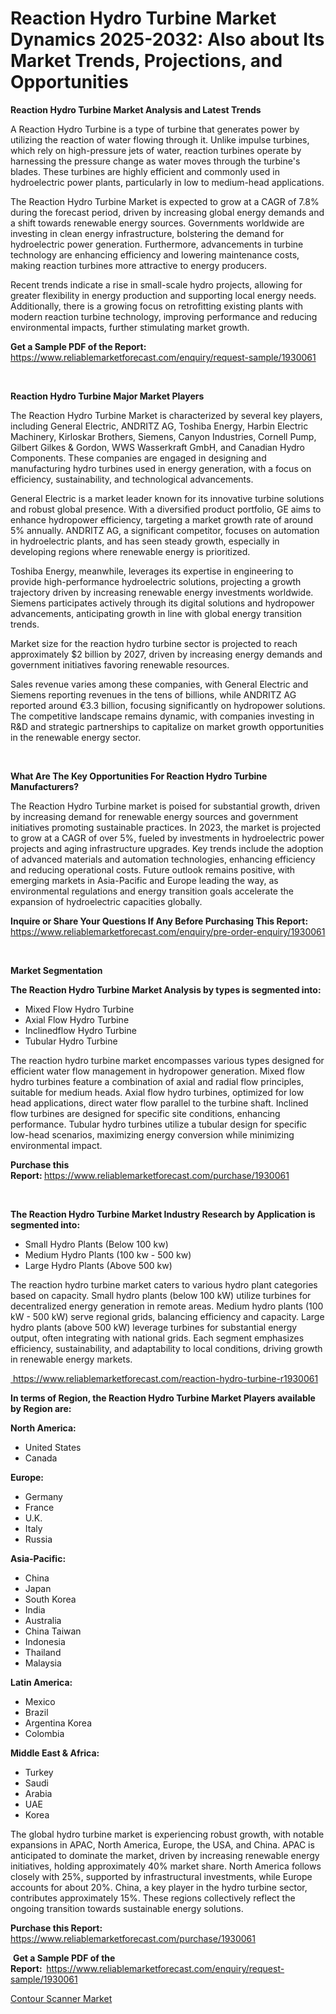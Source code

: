 <p><h1>Reaction Hydro Turbine Market Dynamics 2025-2032: Also about Its Market Trends, Projections, and Opportunities</h1></p><p><strong>Reaction Hydro Turbine Market Analysis and Latest Trends</strong></p>
<p><p>A Reaction Hydro Turbine is a type of turbine that generates power by utilizing the reaction of water flowing through it. Unlike impulse turbines, which rely on high-pressure jets of water, reaction turbines operate by harnessing the pressure change as water moves through the turbine's blades. These turbines are highly efficient and commonly used in hydroelectric power plants, particularly in low to medium-head applications.</p><p>The Reaction Hydro Turbine Market is expected to grow at a CAGR of 7.8% during the forecast period, driven by increasing global energy demands and a shift towards renewable energy sources. Governments worldwide are investing in clean energy infrastructure, bolstering the demand for hydroelectric power generation. Furthermore, advancements in turbine technology are enhancing efficiency and lowering maintenance costs, making reaction turbines more attractive to energy producers. </p><p>Recent trends indicate a rise in small-scale hydro projects, allowing for greater flexibility in energy production and supporting local energy needs. Additionally, there is a growing focus on retrofitting existing plants with modern reaction turbine technology, improving performance and reducing environmental impacts, further stimulating market growth.</p></p>
<p><strong>Get a Sample PDF of the Report:&nbsp;</strong> <a href="https://www.reliablemarketforecast.com/enquiry/request-sample/1930061?utm_campaign=3096&utm_medium=2&utm_source=Github&utm_content=ia&utm_term=08042025&utm_id=reaction-hydro-turbine">https://www.reliablemarketforecast.com/enquiry/request-sample/1930061</a></p>
<p>&nbsp;</p>
<p><strong>Reaction Hydro Turbine Major Market Players</strong></p>
<p><p>The Reaction Hydro Turbine Market is characterized by several key players, including General Electric, ANDRITZ AG, Toshiba Energy, Harbin Electric Machinery, Kirloskar Brothers, Siemens, Canyon Industries, Cornell Pump, Gilbert Gilkes & Gordon, WWS Wasserkraft GmbH, and Canadian Hydro Components. These companies are engaged in designing and manufacturing hydro turbines used in energy generation, with a focus on efficiency, sustainability, and technological advancements.</p><p>General Electric is a market leader known for its innovative turbine solutions and robust global presence. With a diversified product portfolio, GE aims to enhance hydropower efficiency, targeting a market growth rate of around 5% annually. ANDRITZ AG, a significant competitor, focuses on automation in hydroelectric plants, and has seen steady growth, especially in developing regions where renewable energy is prioritized. </p><p>Toshiba Energy, meanwhile, leverages its expertise in engineering to provide high-performance hydroelectric solutions, projecting a growth trajectory driven by increasing renewable energy investments worldwide. Siemens participates actively through its digital solutions and hydropower advancements, anticipating growth in line with global energy transition trends.</p><p>Market size for the reaction hydro turbine sector is projected to reach approximately $2 billion by 2027, driven by increasing energy demands and government initiatives favoring renewable resources. </p><p>Sales revenue varies among these companies, with General Electric and Siemens reporting revenues in the tens of billions, while ANDRITZ AG reported around €3.3 billion, focusing significantly on hydropower solutions. The competitive landscape remains dynamic, with companies investing in R&D and strategic partnerships to capitalize on market growth opportunities in the renewable energy sector.</p></p>
<p>&nbsp;</p>
<p><strong>What Are The Key Opportunities For Reaction Hydro Turbine Manufacturers?</strong></p>
<p><p>The Reaction Hydro Turbine market is poised for substantial growth, driven by increasing demand for renewable energy sources and government initiatives promoting sustainable practices. In 2023, the market is projected to grow at a CAGR of over 5%, fueled by investments in hydroelectric power projects and aging infrastructure upgrades. Key trends include the adoption of advanced materials and automation technologies, enhancing efficiency and reducing operational costs. Future outlook remains positive, with emerging markets in Asia-Pacific and Europe leading the way, as environmental regulations and energy transition goals accelerate the expansion of hydroelectric capacities globally.</p></p>
<p><strong>Inquire or Share Your Questions If Any Before Purchasing This Report:</strong> <a href="https://www.reliablemarketforecast.com/enquiry/pre-order-enquiry/1930061?utm_campaign=3096&utm_medium=2&utm_source=Github&utm_content=ia&utm_term=08042025&utm_id=reaction-hydro-turbine">https://www.reliablemarketforecast.com/enquiry/pre-order-enquiry/1930061</a></p>
<p>&nbsp;</p>
<p><strong>Market Segmentation</strong></p>
<p><strong>The Reaction Hydro Turbine Market Analysis by types is segmented into:</strong></p>
<p><ul><li>Mixed Flow Hydro Turbine</li><li>Axial Flow Hydro Turbine</li><li>Inclinedflow Hydro Turbine</li><li>Tubular Hydro Turbine</li></ul></p>
<p><p>The reaction hydro turbine market encompasses various types designed for efficient water flow management in hydropower generation. Mixed flow hydro turbines feature a combination of axial and radial flow principles, suitable for medium heads. Axial flow hydro turbines, optimized for low head applications, direct water flow parallel to the turbine shaft. Inclined flow turbines are designed for specific site conditions, enhancing performance. Tubular hydro turbines utilize a tubular design for specific low-head scenarios, maximizing energy conversion while minimizing environmental impact.</p></p>
<p><strong>Purchase this Report:&nbsp;</strong><a href="https://www.reliablemarketforecast.com/purchase/1930061?utm_campaign=3096&utm_medium=2&utm_source=Github&utm_content=ia&utm_term=08042025&utm_id=reaction-hydro-turbine">https://www.reliablemarketforecast.com/purchase/1930061</a></p>
<p>&nbsp;</p>
<p><strong>The Reaction Hydro Turbine Market Industry Research by Application is segmented into:</strong></p>
<p><ul><li>Small Hydro Plants (Below 100 kw)</li><li>Medium Hydro Plants (100 kw - 500 kw)</li><li>Large Hydro Plants (Above 500 kw)</li></ul></p>
<p><p>The reaction hydro turbine market caters to various hydro plant categories based on capacity. Small hydro plants (below 100 kW) utilize turbines for decentralized energy generation in remote areas. Medium hydro plants (100 kW - 500 kW) serve regional grids, balancing efficiency and capacity. Large hydro plants (above 500 kW) leverage turbines for substantial energy output, often integrating with national grids. Each segment emphasizes efficiency, sustainability, and adaptability to local conditions, driving growth in renewable energy markets.</p></p>
<p><a href="https://www.reliablemarketforecast.com/reaction-hydro-turbine-r1930061?utm_campaign=3096&utm_medium=2&utm_source=Github&utm_content=ia&utm_term=08042025&utm_id=reaction-hydro-turbine">&nbsp;https://www.reliablemarketforecast.com/reaction-hydro-turbine-r1930061</a></p>
<p><strong>In terms of Region, the Reaction Hydro Turbine Market Players available by Region are:</strong></p>
<p>
    <p> <strong> North America: </strong>
        <ul>
            <li>United States</li>
            <li>Canada</li>
        </ul>
        </p> 
    <p> <strong> Europe: </strong>
        <ul>
            <li>Germany</li>
            <li>France</li>
            <li>U.K.</li>
            <li>Italy</li>
            <li>Russia</li>
        </ul>
        </p> 
    <p> <strong> Asia-Pacific: </strong>
        <ul>
            <li>China</li>
            <li>Japan</li>
            <li>South Korea</li>
            <li>India</li>
            <li>Australia</li>
            <li>China Taiwan</li>
            <li>Indonesia</li>
            <li>Thailand</li>
            <li>Malaysia</li>
        </ul>
        </p> 
    <p> <strong> Latin America: </strong>
        <ul>
            <li>Mexico</li>
            <li>Brazil</li>
            <li>Argentina Korea</li>
            <li>Colombia</li>
        </ul>
        </p> 
    <p> <strong> Middle East & Africa: </strong>
        <ul>
            <li>Turkey</li>
            <li>Saudi</li>
            <li>Arabia</li>
            <li>UAE</li>
            <li>Korea</li>
        </ul>
    </p>
    </p>
<p><p>The global hydro turbine market is experiencing robust growth, with notable expansions in APAC, North America, Europe, the USA, and China. APAC is anticipated to dominate the market, driven by increasing renewable energy initiatives, holding approximately 40% market share. North America follows closely with 25%, supported by infrastructural investments, while Europe accounts for about 20%. China, a key player in the hydro turbine sector, contributes approximately 15%. These regions collectively reflect the ongoing transition towards sustainable energy solutions.</p></p>
<p><strong>Purchase this Report: </strong><a href="https://www.reliablemarketforecast.com/purchase/1930061?utm_campaign=3096&utm_medium=2&utm_source=Github&utm_content=ia&utm_term=08042025&utm_id=reaction-hydro-turbine">https://www.reliablemarketforecast.com/purchase/1930061</a></p>
<p>&nbsp;<strong>Get a Sample PDF of the Report:&nbsp;&nbsp;</strong><a href="https://www.reliablemarketforecast.com/enquiry/request-sample/1930061?utm_campaign=3096&utm_medium=2&utm_source=Github&utm_content=ia&utm_term=08042025&utm_id=reaction-hydro-turbine">https://www.reliablemarketforecast.com/enquiry/request-sample/1930061</a></p>
<p><strong></strong></p>
<p><p><a href="https://github.com/nibbsmantji/Market-Research-Report-List-1/blob/main/contour-scanner-market.md?utm_campaign=3096&utm_medium=2&utm_source=Github&utm_content=ia&utm_term=08042025&utm_id=reaction-hydro-turbine">Contour Scanner Market</a></p></p>